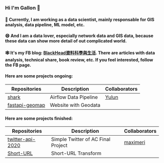 ### Hi I'm Gallon 👋

#### 🔭 Currently, I am working as a data scientist, mainly responsable for GIS analysis, data pipeline, ML model, etc.
#### 😄 And I am a data lover, especially network data and GIS data, because these data can show more detail of out complicated world.
#### 🕸️ It's my FB blog: [BlackHead資料科學與生活](https://www.facebook.com/BlackHeadinDataScience). There are articles with data analysis, technical share, book review, etc. If you feel interested, follow the FB page.

#### Here are some projects ongoing:
|Repositories |Description |Collaborators |
|-------------|------------|--------------|
|[shark](https://github.com/GallonShih/shark) |Airflow Data Pipeline |[Yulun](https://github.com/Yulun5566) |
|[fastapi-geomap](https://github.com/GallonShih/fastapi-geomap)  |Website with Geodata | |

#### Here are some projects finished:
|Repositories |Description |Collaborators |
|-------------|------------|--------------|
|[twitter-api-2020](https://github.com/GallonShih/twitter-api-2020) |Simple Twitter of AC Final Project |[maximeri](https://github.com/maximeri) |
|[Short-URL](https://github.com/GallonShih/Short-URL)  |Short-URL Transform | |

<!--
**GallonShih/GallonShih** is a ✨ _special_ ✨ repository because its `README.md` (this file) appears on your GitHub profile.

Here are some ideas to get you started:

- 🔭 I’m currently working on ...
- 🌱 I’m currently learning ...
- 👯 I’m looking to collaborate on ...
- 🤔 I’m looking for help with ...
- 💬 Ask me about ...
- 📫 How to reach me: ...
- 😄 Pronouns: ...
- ⚡ Fun fact: ...
-->
